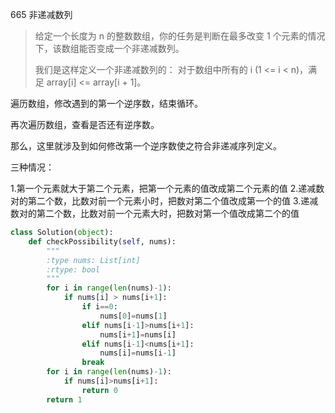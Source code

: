 665 非递减数列

> 给定一个长度为 n 的整数数组，你的任务是判断在最多改变 1 个元素的情况下，该数组能否变成一个非递减数列。
>
> 我们是这样定义一个非递减数列的： 对于数组中所有的 i (1 <= i < n)，满足 array[i] <= array[i + 1]。
>

遍历数组，修改遇到的第一个逆序数，结束循环。

再次遍历数组，查看是否还有逆序数。

那么，这里就涉及到如何修改第一个逆序数使之符合非递减序列定义。

三种情况：

1.第一个元素就大于第二个元素，把第一个元素的值改成第二个元素的值
2.递减数对的第二个数，比数对前一个元素小时，把数对第二个值改成第一个的值
3.递减数对的第二个数，比数对前一个元素大时，把数对第一个值改成第二个的值

```python
class Solution(object):
    def checkPossibility(self, nums):
        """
        :type nums: List[int]
        :rtype: bool
        """
        for i in range(len(nums)-1):
            if nums[i] > nums[i+1]:
                if i==0:
                    nums[0]=nums[1]
                elif nums[i-1]>nums[i+1]:
                    nums[i+1]=nums[i]
                elif nums[i-1]<nums[i+1]:
                    nums[i]=nums[i-1]
                break
        for i in range(len(nums)-1):
            if nums[i]>nums[i+1]:
                return 0
        return 1
```


